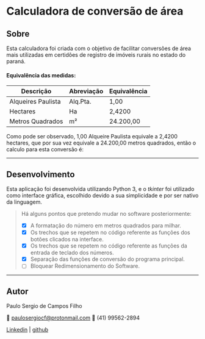 # Calculadora de conversão de área

## Sobre

 Esta calculadora foi criada com o objetivo de facilitar conversões de área mais utilizadas em certidões de registro de imóveis rurais no estado do paraná.

 #### Equivalência das medidas:

 |Descrição|Abreviação|Equivalência|
 |--|--|--|
 |Alqueires Paulista|Alq.Pta.|1,00|
 |Hectares|Ha|2,4200|
 |Metros Quadrados|m²|24.200,00|
 
 Como pode ser observado, 1,00 Alqueire Paulista equivale a 2,4200 hectares, que por sua vez equivale a 24.200,00 metros quadrados, então o calculo para esta conversão é:

 <hr>

 ## Desenvolvimento

Esta aplicação foi desenvolvida utilizando Python 3, e o _tkinter_ foi utilizado como interface gráfica, escolhido devido a sua simplicidade e por ser nativo da linguagem.


 > Há alguns pontos que pretendo mudar no software posteriormente:
 > - [x] A formatação do número em metros quadrados para milhar.
 > - [x] Os trechos que se repetem no código referente as funções dos botões clicados na interface.
 > - [x] Os trechos que se repetem no código referente as funções da entrada de teclado dos números.
 > - [X] Separação das funções de conversão do programa principal.
 > - [ ] Bloquear Redimensionamento do Software.


<hr>

## Autor

Paulo Sergio de Campos Filho

:e-mail: paulosergiocf@protonmail.com
:iphone: (41) 99562-2894

[Linkedin](https://www.linkedin.com/in/pauloseriocf/) | [github](https://github.com/paulosergiocf)

